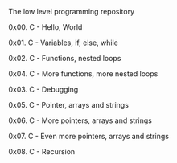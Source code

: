 The low level programming repository

0x00. C - Hello, World

0x01. C - Variables, if, else, while

0x02. C - Functions, nested loops

0x04. C - More functions, more nested loops

0x03. C - Debugging

0x05. C - Pointer, arrays and strings

0x06. C - More pointers, arrays and strings

0x07. C - Even more pointers, arrays and strings

0x08. C - Recursion
